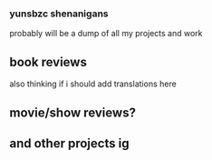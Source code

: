 ### yunsbzc shenanigans

probably will be a dump of all my projects and work

## book reviews 
also thinking if i should add translations here 

## movie/show reviews?

## and other projects ig 
